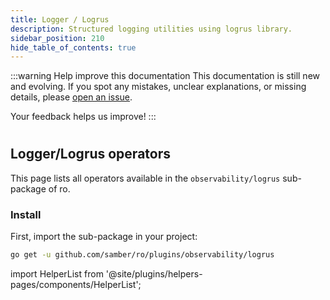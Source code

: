 ```yaml
---
title: Logger / Logrus
description: Structured logging utilities using logrus library.
sidebar_position: 210
hide_table_of_contents: true
---
```


:::warning Help improve this documentation
This documentation is still new and evolving. If you spot any mistakes, unclear explanations, or missing details, please [open an issue](https://github.com/samber/ro/issues).

Your feedback helps us improve!
:::

#
## Logger/Logrus operators

This page lists all operators available in the `observability/logrus` sub-package of ro.

### Install

First, import the sub-package in your project:

```bash
go get -u github.com/samber/ro/plugins/observability/logrus
```

import HelperList from '@site/plugins/helpers-pages/components/HelperList';

<HelperList 
  type="plugin"
  category="logger-logrus"
/>
